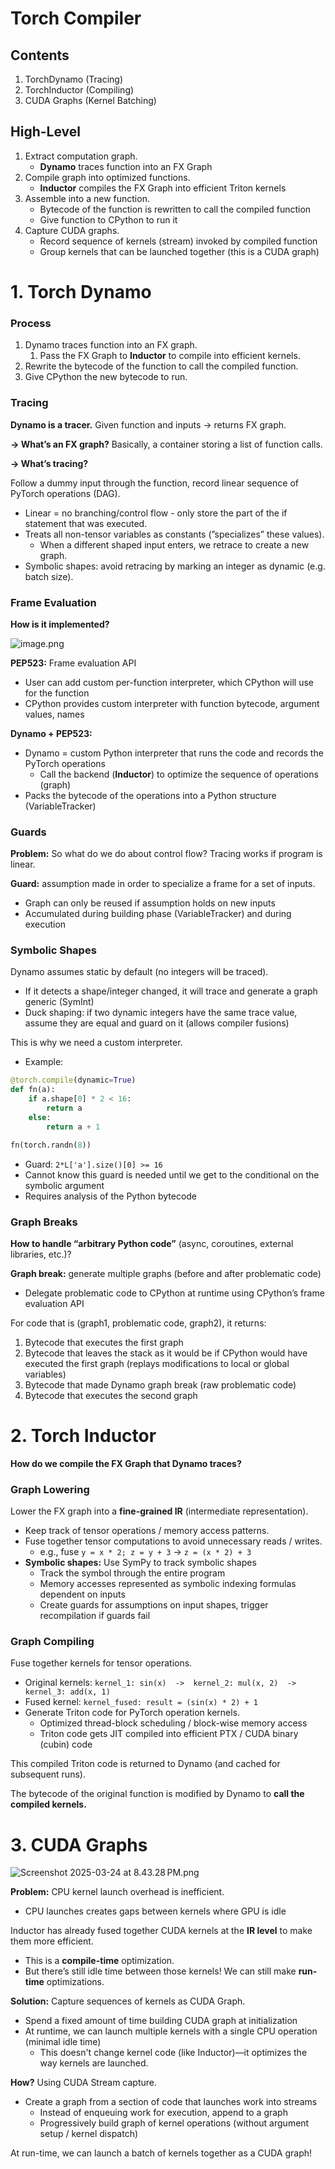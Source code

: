 # Torch Compiler

## Contents

1. TorchDynamo (Tracing)
2. TorchInductor (Compiling)
3. CUDA Graphs (Kernel Batching)

## High-Level

1. Extract computation graph.
    - **Dynamo** traces function into an FX Graph
2. Compile graph into optimized functions.
    - **Inductor** compiles the FX Graph into efficient Triton kernels
3. Assemble into a new function.
    - Bytecode of the function is rewritten to call the compiled function
    - Give function to CPython to run it
4. Capture CUDA graphs.
    - Record sequence of kernels (stream) invoked by compiled function
    - Group kernels that can be launched together (this is a CUDA graph)

# 1. Torch Dynamo

### Process

1. Dynamo traces function into an FX graph.
    1. Pass the FX Graph to **Inductor** to compile into efficient kernels.
2. Rewrite the bytecode of the function to call the compiled function.
3. Give CPython the new bytecode to run.

### Tracing

**Dynamo is a tracer.** Given function and inputs → returns FX graph.

**→ What’s an FX graph?** Basically, a container storing a list of function calls. 

**→ What’s tracing?**

Follow a dummy input through the function, record linear sequence of PyTorch operations (DAG).

- Linear = no branching/control flow - only store the part of the if statement that was executed.
- Treats all non-tensor variables as constants (”specializes” these values).
    - When a different shaped input enters, we retrace to create a new graph.
- Symbolic shapes: avoid retracing by marking an integer as dynamic (e.g. batch size).

### Frame Evaluation

**How is it implemented?**

![image.png](images/image.png)

**PEP523:** Frame evaluation API

- User can add custom per-function interpreter, which CPython will use for the function
- CPython provides custom interpreter with function bytecode, argument values, names

**Dynamo + PEP523:**

- Dynamo = custom Python interpreter that runs the code and records the PyTorch operations
    - Call the backend (**Inductor**) to optimize the sequence of operations (graph)
- Packs the bytecode of the operations into a Python structure (VariableTracker)

### Guards

**Problem:** So what do we do about control flow? Tracing works if program is linear.

**Guard:** assumption made in order to specialize a frame for a set of inputs.

- Graph can only be reused if assumption holds on new inputs
- Accumulated during building phase (VariableTracker) and during execution

### Symbolic Shapes

Dynamo assumes static by default (no integers will be traced). 

- If it detects a shape/integer changed, it will trace and generate a graph generic (SymInt)
- Duck shaping: if two dynamic integers have the same trace value, assume they are equal and guard on it (allows compiler fusions)

This is why we need a custom interpreter.

- Example:

```python
@torch.compile(dynamic=True)
def fn(a):
    if a.shape[0] * 2 < 16:
        return a
    else:
        return a + 1

fn(torch.randn(8))
```

- Guard: `2*L['a'].size()[0] >= 16`
- Cannot know this guard is needed until we get to the conditional on the symbolic argument
- Requires analysis of the Python bytecode

### Graph Breaks

**How to handle “arbitrary Python code”** (async, coroutines, external libraries, etc.)?

**Graph break:** generate multiple graphs (before and after problematic code)

- Delegate problematic code to CPython at runtime using CPython’s frame evaluation API

For code that is (graph1, problematic code, graph2), it returns:

1. Bytecode that executes the first graph
2. Bytecode that leaves the stack as it would be if CPython would have executed the first graph (replays modifications to local or global variables)
3. Bytecode that made Dynamo graph break (raw problematic code)
4. Bytecode that executes the second graph

# 2. Torch Inductor

**How do we compile the FX Graph that Dynamo traces?**

### Graph Lowering

Lower the FX graph into a **fine-grained IR** (intermediate representation).

- Keep track of tensor operations / memory access patterns.
- Fuse together tensor computations to avoid unnecessary reads / writes.
    - e.g., fuse `y = x * 2; z = y + 3` → `z = (x * 2) + 3`
- **Symbolic shapes:** Use SymPy to track symbolic shapes
    - Track the symbol through the entire program
    - Memory accesses represented as symbolic indexing formulas dependent on inputs
    - Create guards for assumptions on input shapes, trigger recompilation if guards fail

### Graph Compiling

Fuse together kernels for tensor operations. 

- Original kernels: `kernel_1: sin(x)  ->  kernel_2: mul(x, 2)  ->  kernel_3: add(x, 1)`
- Fused kernel: `kernel_fused: result = (sin(x) * 2) + 1`
- Generate Triton code for PyTorch operation kernels.
    - Optimized thread-block scheduling / block-wise memory access
    - Triton code gets JIT compiled into efficient PTX / CUDA binary (cubin) code

This compiled Triton code is returned to Dynamo (and cached for subsequent runs).

The bytecode of the original function is modified by Dynamo to **call the compiled kernels.**

# 3. CUDA Graphs

![Screenshot 2025-03-24 at 8.43.28 PM.png](images/Screenshot_2025-03-24_at_8.43.28_PM.png)

**Problem:** CPU kernel launch overhead is inefficient.

- CPU launches creates gaps between kernels where GPU is idle

Inductor has already fused together CUDA kernels at the **IR level** to make them more efficient.

- This is a **compile-time** optimization.
- But there’s still idle time between those kernels! We can still make **run-time** optimizations.

**Solution:** Capture sequences of kernels as CUDA Graph.

- Spend a fixed amount of time building CUDA graph at initialization
- At runtime, we can launch multiple kernels with a single CPU operation (minimal idle time)
    - This doesn't change kernel code (like Inductor)—it optimizes the way kernels are launched.

**How?** Using CUDA Stream capture.

- Create a graph from a section of code that launches work into streams
    - Instead of enqueuing work for execution, append to a graph
    - Progressively build graph of kernel operations (without argument setup / kernel dispatch)

At run-time, we can launch a batch of kernels together as a CUDA graph!
